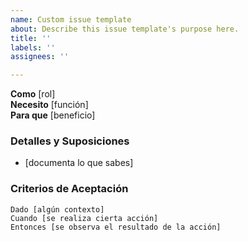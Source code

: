 ```yaml
---
name: Custom issue template
about: Describe this issue template's purpose here.
title: ''
labels: ''
assignees: ''

---
```


**Como** [rol]  
 **Necesito** [función]  
 **Para que** [beneficio]  
   
 ### Detalles y Suposiciones
 * [documenta lo que sabes]
   
 ### Criterios de Aceptación  
   
 ```gherkin
 Dado [algún contexto]
 Cuando [se realiza cierta acción]
 Entonces [se observa el resultado de la acción]
 ```
